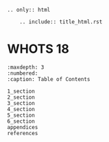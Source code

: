 ````{eval-rst}
.. only:: html

    .. include:: title_html.rst

````


# WHOTS 18

```{toctree} 
:maxdepth: 3
:numbered:
:caption: Table of Contents

1_section
2_section
3_section
4_section
5_section
6_section
appendices
references
```